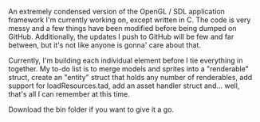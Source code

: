 An extremely condensed version of the OpenGL / SDL application framework I'm currently working on, except written in C. The code is very messy and a few things have been modified before being dumped on GitHub. Additionally, the updates I push to GitHub will be few and far between, but it's not like anyone is gonna' care about that.

Currently, I'm building each individual element before I tie everything in together. My to-do list is to merge models and sprites into a "renderable" struct, create an "entity" struct that holds any number of renderables, add support for loadResources.tad, add an asset handler struct and... well, that's all I can remember at this time.

Download the bin folder if you want to give it a go.